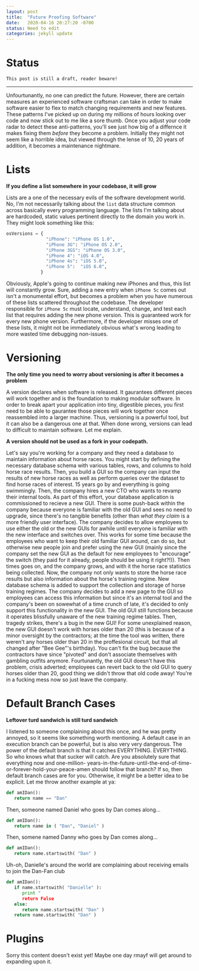 ```yaml
---
layout: post
title:  "Future Proofing Software"
date:   2020-04-16 20:27:20 -0700
status: Need to edit
categories: jekyll update
---
```


# Status
```
This post is still a draft, reader beware!
```

---
Unfourtunantly, no one can predict the future.  However, there are certain measures an experienced software craftsman can take in order to make software easier to flex to match changing requirements and new features.  These patterns I've picked up on during my millions of hours looking over code and now stick out to me like a sore thumb.  Once you adjust your code radar to detect these anti-patterns, you'll see just how big of a differnce it makes fixing them *before* they become a problem.  Initially they might not seem like a horrible idea, but viewed through the lense of 10, 20 years of addition, it becomes a maintenance nightmare.

Lists
=====

**If you define a list somewhere in your codebase, it will grow**

Lists are a one of the necessary evils of the software development world.  No, I'm not necessarily talking about the `list` data structure common across basically every programming language.  The lists I'm talking about are hardcoded, static values pertinent directly to the domain you work in. They might look something like this:

```python
osVersions = {
               "iPhone": "iPhone OS 1.0",
               "iPhone 3G": "iPhone OS 2.0",
               "iPhone 3GS": "iPhone OS 3.0",
               "iPhone 4": "iOS 4.0",
               "iPhone 4s": "iOS 5.0",
               "iPhone 5":  "iOS 6.0",
             }
```

Obviously, Apple's going to continue making new iPhones and thus, this list will constantly grow.  Sure, adding a new entry when `iPhone 5c` comes out isn't a monumental effort, but becomes a problem when you have numerous of these lists scattered throughout the codebase.  The developer responsible for `iPhone 5c` must locate, understand, change, and test each list that requires adding the new phone version.  This is guaranteed work for every new phone version.  Furthermore, if the developer misses one of these lists, it might not be immediately obvious what's wrong leading to more wasted time debugging non-issues.


Versioning
==========

**The only time you need to worry about versioning is after it becomes a problem**

A version declares when software is released.  It gaurantees different pieces will work together and is the foundation to making modular software.  In order to break apart your application into tiny, digestible pieces, you first need to be able to gaurantee those pieces will work together once reassembled into a larger machine.  Thus, versioning is a powerful tool, but it can also be a dangerous one at that.  When done wrong, versions can lead to difficult to maintain software.  Let me explain. 

**A version should not be used as a fork in your codepath.**

Let's say you're working for a company and they need a database to maintain information about horse races. You might start by defining the necessary database schema with various tables, rows, and columns to hold horse race results. Then, you build a GUI so the company can input the results of new horse races as well as perform queries over the dataset to find horse races of interest. 15 years go by and everything is going swimmingly.  Then, the company hires a new CTO who wants to revamp their internal tools.  As part of this effort, your database application is commissioned to recieve a new GUI.  There is some push-back within the company because everyone is familiar with the old GUI and sees no need to upgrade, since there's no tangible benefits (other than *what they claim* is a more friendly user interface).  The company decides to allow employees to use either the old or the new GUIs for awhile until everyone is familiar with the new interface and switches over.  This works for some time because the employees who want to keep their old familiar GUI around, can do so, but otherwise new people join and prefer using the new GUI (mainly since the company set the new GUI as the default for new employees to "encourage" the switch (they paid for it already, people should be using it right?!)).  Then times goes on, and the company grows, and with it the horse race statistics being collected.  Now, the company not only wants to store the horse race results but also information about the horse's training regime.  New database schema is added to support the collection and storage of horse training regimes.  The company decides to add a new page to the GUI so employees can access this information but since it's an internal tool and the company's been on sowewhat of a time crunch of late, it's decided to only support this functionality in the new GUI.  The old GUI still functions because it operates blissfully unaware of the new training regime tables.  Then, tragedy strikes, there's a bug in the new GUI!  For some unexplained reason, the new GUI doesn't work with horses older than 20 (this is because of a minor oversight by the contractors; at the time the tool was written, there weren't any horses older than 20 in the proffesional circuit, but that all changed after "Bee Gee"'s birthday).  You can't fix the bug because the contractors have since "pivoted" and don't associate themselves with gambling outfits anymore. Fourtunantly, the old GUI doesn't have this problem, crisis adverted; employees can revert back to the old GUI to query horses older than 20, good thing we didn't throw that old code away! You're in a fucking mess now so just leave the company.

Default Branch Cases
====================

**Leftover turd sandwich is still turd sandwich**

I listened to someone complaining about this once, and he was pretty annoyed, so it seems like something
worth mentioning.  A default case in an execution branch can be powerful, but is also very very
dangerous.  The power of the default branch is that it catches EVERYTHING.  EVERYTHING.  So who
knows what that sucker will catch.  Are you absolutely sure that everything now and one-million-
years-in-the-future-until-the-end-of-time-or-forever-hold-your-peace-amen should follow that branch?
If so, then default branch cases are for you.  Otherwise, it might be a better idea to be explicit.
Let me throw another example at ya:

```python
def amIDan():
   return name == "Dan"
```


Then, someone named Daniel who goes by Dan comes along...

```python
def amIDan():
   return name in ( "Dan", "Daniel" )
```

Then, somene named Danny who goes by Dan comes along...

```python
def amIDan():
   return name.startswith( "Dan" )
```

Uh-oh, Danielle's around the world are complaining about receiving emails to join the Dan-Fan club

```python
def amIDan():
   if name.startswith( "Danielle" ):
      print "
      return False
   else:
      return name.startswith( "Dan" )
   return name.startswith( "Dan" )
```
 
Plugins
=======

Sorry this content doesn't exist yet! Maybe one day rmayf will get around to expanding upon it.

<!--stackedit_data:
eyJoaXN0b3J5IjpbOTgzNDM4ODAxLC0xNTc0MDE5NjU1LDE4Mj
g4ODg4Miw4Mzc0NjEzNjQsMzI5OTgyNjU0XX0=
-->